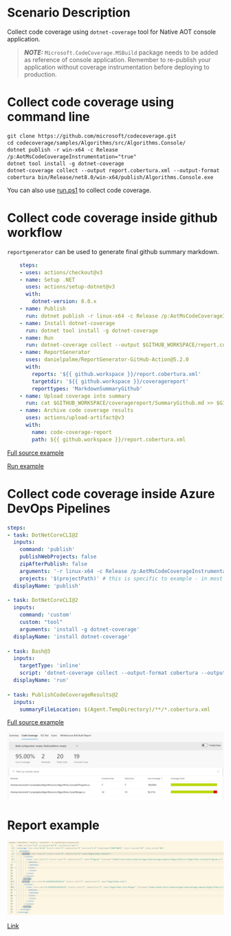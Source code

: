 # Scenario Description

Collect code coverage using `dotnet-coverage` tool for Native AOT console application. 

> **_NOTE:_** `Microsoft.CodeCoverage.MSBuild` package needs to be added as reference of console application. Remember to re-publish your application without coverage instrumentation before deploying to production.

# Collect code coverage using command line

```shell
git clone https://github.com/microsoft/codecoverage.git
cd codecoverage/samples/Algorithms/src/Algorithms.Console/
dotnet publish -r win-x64 -c Release /p:AotMsCodeCoverageInstrumentation="true"
dotnet tool install -g dotnet-coverage
dotnet-coverage collect --output report.cobertura.xml --output-format cobertura bin/Release/net8.0/win-x64/publish/Algorithms.Console.exe
```

You can also use [run.ps1](run.ps1) to collect code coverage.

# Collect code coverage inside github workflow

`reportgenerator` can be used to generate final github summary markdown.

```yml
    steps:
    - uses: actions/checkout@v3
    - name: Setup .NET
      uses: actions/setup-dotnet@v3
      with:
        dotnet-version: 8.0.x
    - name: Publish
      run: dotnet publish -r linux-x64 -c Release /p:AotMsCodeCoverageInstrumentation="true"
    - name: Install dotnet-coverage
      run: dotnet tool install -g dotnet-coverage
    - name: Run
      run: dotnet-coverage collect --output $GITHUB_WORKSPACE/report.cobertura.xml --output-format cobertura ./bin/Release/net8.0/linux-x64/publish/Algorithms.Console
    - name: ReportGenerator
      uses: danielpalme/ReportGenerator-GitHub-Action@5.2.0
      with:
        reports: '${{ github.workspace }}/report.cobertura.xml'
        targetdir: '${{ github.workspace }}/coveragereport'
        reporttypes: 'MarkdownSummaryGithub'
    - name: Upload coverage into summary
      run: cat $GITHUB_WORKSPACE/coveragereport/SummaryGithub.md >> $GITHUB_STEP_SUMMARY
    - name: Archive code coverage results
      uses: actions/upload-artifact@v3
      with:
        name: code-coverage-report
        path: ${{ github.workspace }}/report.cobertura.xml
```

[Full source example](../../../../.github/workflows/Algorithms_Scenario05.yml)

[Run example](../../../../../../actions/workflows/Algorithms_Scenario05.yml)

# Collect code coverage inside Azure DevOps Pipelines

```yml
steps:
- task: DotNetCoreCLI@2
  inputs:
    command: 'publish'
    publishWebProjects: false
    zipAfterPublish: false
    arguments: '-r linux-x64 -c Release /p:AotMsCodeCoverageInstrumentation="true"'
    projects: '$(projectPath)' # this is specific to example - in most cases not needed
  displayName: 'publish'

- task: DotNetCoreCLI@2
  inputs:
    command: 'custom'
    custom: "tool"
    arguments: 'install -g dotnet-coverage'
  displayName: 'install dotnet-coverage'

- task: Bash@3
  inputs:
    targetType: 'inline'
    script: 'dotnet-coverage collect --output-format cobertura --output $(Agent.TempDirectory)/report.cobertura.xml ./samples/Algorithms/src/Algorithms.Console/bin/Release/net8.0/linux-x64/publish/Algorithms.Console'
  displayName: 'run'

- task: PublishCodeCoverageResults@2
  inputs:
    summaryFileLocation: $(Agent.TempDirectory)/**/*.cobertura.xml
```

[Full source example](azure-pipelines.yml)

![alt text](azure-pipelines.jpg "Code Coverage tab in Azure DevOps pipelines")

# Report example

![alt text](example.report.jpg "Example report")

[Link](example.report.cobertura.xml)